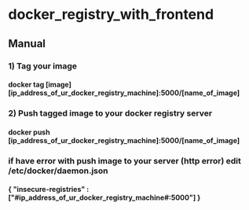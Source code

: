 # docker_registry_with_frontend
## Manual
### 1) Tag your image 
#### docker tag [image] [ip_address_of_ur_docker_registry_machine]:5000/[name_of_image]
### 2) Push tagged image to your docker registry server
#### docker push [ip_address_of_ur_docker_registry_machine]:5000/[name_of_image]
### if have error with push image to your server (http error) edit /etc/docker/daemon.json
#### { "insecure-registries" : ["#ip_address_of_ur_docker_registry_machine#:5000"] }